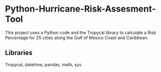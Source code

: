 # Python-Hurricane-Risk-Assesment-Tool
This project uses a Python code and the Tropycal library to calculate a Risk Percentage for 25 cities along the Gulf of Mexico Coast and Caribbean.

## Libraries
Tropycal, datetime, pandas, math, sys
